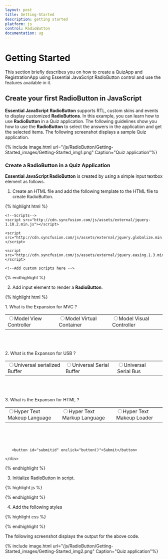 ```yaml
---
layout: post
title: Getting-Started
description: getting started
platform: js
control: RadioButton
documentation: ug
---
```


# Getting Started

This section briefly describes you on how to create a QuizApp and RegistrationApp using Essential JavaScript RadioButton control and use the features available in it.

## Create your first RadioButton in JavaScript

**Essential JavaScript** **RadioButton** supports RTL, custom skins and events to display customized **RadioButtons**. In this example, you can learn how to use **RadioButton** in a Quiz application. The following guidelines show you how to use the **RadioButton** to select the answers in the application and get the selected items. The following screenshot displays a sample Quiz application.


{% include image.html url="/js/RadioButton/Getting-Started_images/Getting-Started_img1.png" Caption="Quiz application"%}

### Create a RadioButton in a Quiz Application

**Essential JavaScript RadioButton** is created by using a simple input textbox element as follows.

1. Create an HTML file and add the following template to the HTML file to create RadioButton.

{% highlight html %}

<!DOCTYPE html>
<html>
<head>
<meta name="viewport" content="width=device-width, initial-scale=1.0" charset="utf-8"  />
      <!-- Style sheet for default theme (flat azure) -->
<link href="[http://cdn.syncfusion.com/13.1.0.21/js/web/flat-azure/ej.web.all.min.css](http://cdn.syncfusion.com/13.1.0.21/js/web/flat-azure/ej.web.all.min.css)"rel="stylesheet"/>

    <!--Scripts-->
    <script src="http://cdn.syncfusion.com/js/assets/external/jquery-1.10.2.min.js"></script>

    <script src="http://cdn.syncfusion.com/js/assets/external/jquery.globalize.min.js"> </script>

    <script src="http://cdn.syncfusion.com/js/assets/external/jquery.easing.1.3.min.js"> </script>

<script src="[http://cdn.syncfusion.com/13.1.0.21/js/web/ej.web.all.min.js](http://cdn.syncfusion.com/13.1.0.21/js/web/ej.web.all.min.js)">
</script>
    <!--Add custom scripts here -->
</head>
<body>
    <!-- add RadioButton element here --> 
</body>
</html>



{% endhighlight %}



2. Add input element to render a **RadioButton**.



{% highlight html %}

  <div>
        1. What is the Expansion for MVC ? <br />
        <table>
            <tr>
                <td >
                    <input type="radio" name="small1" id="Radio1" /><label for="Radio1" >Model View Controller</label></td>
                <td  colspan="2">
                    <input type="radio" name="small1" id="Radio2" /><label for="Radio2" >Model Virtual Container</label></td>
                <td colspan="2">
                    <input type="radio" name="small1" id="Radio3" /><label for="Radio3" >Model Visual Controller</label></td>
            </tr>
        </table>
        <br><br><br>
        2.  What is the Expanson for USB ?<br />
        <table>
            <tr>
                <td >
                    <input type="radio" name="small2" id="Radio4" /><label for="Radio4" >Universal serialized Buffer</label></td>
                <td>
                    <input type="radio" name="small2" id="Radio5" /><label for="Radio5" >Universal Serial Buffer</label></td>
                <td>
                    <input type="radio" name="small2" id="Radio6" /><label for="Radio6" >Universal Serial Bus</label></td>
            </tr>
        </table>
        <br><br><br>
        3.   What is the Expanson for HTML ?<br />
        <table>
            <tr>
                <td>
                    <input type="radio" name="small3" id="Radio7" /><label for="Radio7" >Hyper Text Makeup Language</label></td>
                <td>
                    <input type="radio" name="small3" id="Radio8" /><label for="Radio8" >Hyper Text Markup Language</label></td>
                <td>
                    <input type="radio" name="small3" id="Radio9" /><label for="Radio9" >Hyper Text Makeup Loader</label></td>
            </tr>
        </table>
        <br><br><br>

       <button id="submitid" onclick="button()">Submit</button>

    </div>

{% endhighlight %}



3. Initialize RadioButton in script.



{% highlight js %}

<script type="text/javascript">
        $(function () {
            // declaration
            $("#Radio1").ejRadioButton({ size: "medium" });
            $("#Radio2").ejRadioButton({ size: "medium" });
            $("#Radio3").ejRadioButton({ size: "medium" });
            $("#Radio4").ejRadioButton({ size: "medium" });
            $("#Radio5").ejRadioButton({ size: "medium" });
            $("#Radio6").ejRadioButton({ size: "medium" });
            $("#Radio7").ejRadioButton({ size: "medium" });
            $("#Radio8").ejRadioButton({ size: "medium" });
            $("#Radio9").ejRadioButton({ size: "medium" });

        });

        function button()
        {
            var checkeditem = [];
            $(".e-radiobtn:checked").each(function () {
                checkeditem.push($(this).parent().siblings().html());
            });
            alert(checkeditem);
        }

    </script>


{% endhighlight %}



4. Add the following styles


{% highlight css %}

<style>
    html, body {
        width: 100%;
        margin: 0;
    }

    .frame {
        width: 80%;
    }
</style>


{% endhighlight %}


The following screenshot displays the output for the above code.



{% include image.html url="/js/RadioButton/Getting-Started_images/Getting-Started_img2.png" Caption="Quiz application"%}

